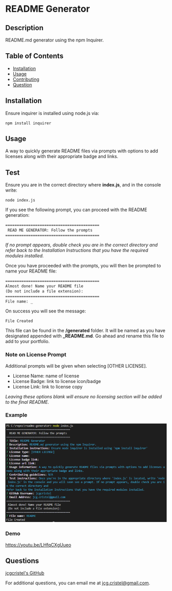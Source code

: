 # README Generator 

## Description
README.md generator using the npm Inquirer.

## Table of Contents
- [Installation](#installation)
- [Usage](#usage)
- [Contributing](#contributing)
- [Question](#questions)

## Installation
Ensure inquirer is installed using node.js via:

    npm install inquirer

## Usage
A way to quickly generate README files via prompts with options to add licenses along with their appropriate badge and links.

## Test
Ensure you are in the correct directory where **index.js**, and in the console write:

    node index.js

If you see the following prompt, you can proceed with the README generation:
    
    =========================================  
     READ ME GENERATOR: Follow the prompts
    =========================================
    
*If no prompt appears, double check you are in the correct directory and refer back to the Installation Instructions that you have the required modules installed.*

Once you have proceeded with the prompts, you will then be prompted to name your README file:

    ========================================= 
    Almost done! Name your README file 
    (Do not include a file extension):
    =========================================
    File name: _

On success you will see the message:

    File Created

This file can be found in the **/generated** folder. It will be named as you have designated appended with **_README.md**. Go ahead and rename this file to add to your portfolio.

### Note on License Prompt
Additional prompts will be given when selecting [OTHER LICENSE].

- License Name: name of license
- License Badge: link to license icon/badge
- License Link: link to license copy

*Leaving these options blank will ensure no licensing section will be added to the final README.*

### Example
![Site Preview](/assets/images/app-prev.png)

### Demo
https://youtu.be/LHfqCXgUueo

## Questions
[jcgcristel's GitHub](https://github.com/jcgcristel)

For additional questions, you can email me at [jcg.cristel@gmail.com](mailto:jcg.cristel@gmail.com.).
